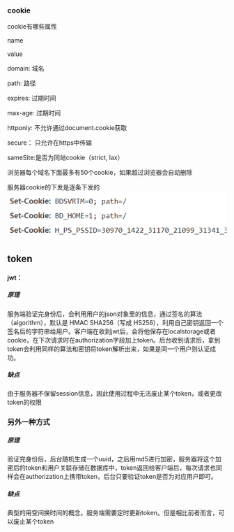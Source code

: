 
### cookie
cookie有哪些属性

name

value

domain: 域名

path: 路径

expires: 过期时间

max-age: 过期时间

httponly: 不允许通过document.cookie获取

secure： 只允许在https中传输

sameSite:是否为同站cookie（strict, lax）


浏览器每个域名下面最多有50个cookie，如果超过浏览器会自动删除



服务器cookie的下发是逐条下发的
![](../imgs/cookie.png)


## token

#### jwt： 
##### 原理
服务端验证完身份后，会利用用户的json对象里的信息，通过签名的算法（algorithm），默认是 HMAC SHA256（写成 HS256），利用自己密钥返回一个签名后的字符串给用户。客户端在收到jwt后，会将他保存在localstorage或者cookie，在下次请求时在authorization字段加上token。后台收到请求后，拿到token会利用同样的算法和密钥将token解析出来，如果是同一个用户则认证成功。
##### 缺点
由于服务器不保留session信息，因此使用过程中无法废止某个token，或者更改token的权限

### 另外一种方式
##### 原理
验证完身份后，后台随机生成一个uuid，之后用md5进行加密，服务器将这个加密后的token和用户关联存储在数据库中，token返回给客户端后，每次请求也同样会在authorization上携带token，后台只要验证token是否为对应用户即可。

##### 缺点
典型的用空间换时间的概念。服务端需要定时更新token。但是相比前者而言，可以废止某个token


    